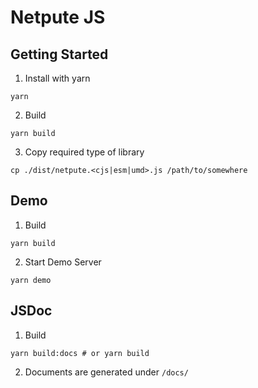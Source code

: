 # Netpute JS

## Getting Started

1. Install with yarn

```
yarn
```

2. Build

```
yarn build
```

3. Copy required type of library

```
cp ./dist/netpute.<cjs|esm|umd>.js /path/to/somewhere
```

## Demo

1. Build

```
yarn build
```

2. Start Demo Server

```
yarn demo
```

## JSDoc

1. Build

```
yarn build:docs # or yarn build
```

2. Documents are generated under `/docs/`
